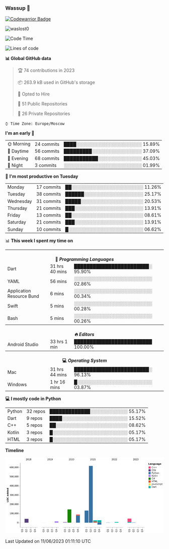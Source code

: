 ### Wassup 👋

[![Codewarrior Badge](https://www.codewars.com/users/waslost/badges/small)](https://www.codewars.com/users/waslost)

<p align="left"> <img src="https://komarev.com/ghpvc/?username=waslost0" alt="waslost0" /></p>

<!--START_SECTION:waka-->
![Code Time](http://img.shields.io/badge/Code%20Time-2%2C597%20hrs%2043%20mins-blue)

![Lines of code](https://img.shields.io/badge/From%20Hello%20World%20I%27ve%20Written-1%20Million%20lines%20of%20code-blue)

**📊 Global GitHub data** 

> 🏆 74 contributions in 2023
 > 
> 📦 263.9 kB used in GitHub's storage 
 > 
> 💼 Opted to Hire
 > 
> 📜 51 Public Repositories 
 > 
> 🔑 26 Private Repositories  
 > 
`⌚︎ Time Zone: Europe/Moscow`

**I'm an early 🐤** 

<table>
 <tr><td>🌞 Morning</td><td>24 commits</td><td>████░░░░░░░░░░░░░░░░░░░░░ 15.89%</td></tr>
 <tr><td>🌆 Daytime</td><td>56 commits</td><td>█████████░░░░░░░░░░░░░░░░ 37.09%</td></tr>
 <tr><td>🌃 Evening</td><td>68 commits</td><td>███████████░░░░░░░░░░░░░░ 45.03%</td></tr>
 <tr><td>🌙 Night</td><td>3 commits</td><td>░░░░░░░░░░░░░░░░░░░░░░░░░ 01.99%</td></tr>
</table>

📅 **I'm most productive on Tuesday** 

<table>
 <tr><td>Monday</td><td>17 commits</td><td>██░░░░░░░░░░░░░░░░░░░░░░░ 11.26%</td></tr>
 <tr><td>Tuesday</td><td>38 commits</td><td>██████░░░░░░░░░░░░░░░░░░░ 25.17%</td></tr>
 <tr><td>Wednesday</td><td>31 commits</td><td>█████░░░░░░░░░░░░░░░░░░░░ 20.53%</td></tr>
 <tr><td>Thursday</td><td>21 commits</td><td>███░░░░░░░░░░░░░░░░░░░░░░ 13.91%</td></tr>
 <tr><td>Friday</td><td>13 commits</td><td>██░░░░░░░░░░░░░░░░░░░░░░░ 08.61%</td></tr>
 <tr><td>Saturday</td><td>21 commits</td><td>███░░░░░░░░░░░░░░░░░░░░░░ 13.91%</td></tr>
 <tr><td>Sunday</td><td>10 commits</td><td>█░░░░░░░░░░░░░░░░░░░░░░░░ 06.62%</td></tr>
</table>


📊 **This week I spent my time on** 

<table>
<tr><th colspan="3"><br>💬 <i>Programming Languages</i></th></tr> 
 <tr><td>Dart</td><td>31 hrs 40 mins</td><td>████████████████████████░ 95.90%</td></tr>
 <tr><td>YAML</td><td>56 mins</td><td>░░░░░░░░░░░░░░░░░░░░░░░░░ 02.86%</td></tr>
 <tr><td>Application Resource Bund</td><td>6 mins</td><td>░░░░░░░░░░░░░░░░░░░░░░░░░ 00.34%</td></tr>
 <tr><td>Swift</td><td>5 mins</td><td>░░░░░░░░░░░░░░░░░░░░░░░░░ 00.28%</td></tr>
 <tr><td>Bash</td><td>5 mins</td><td>░░░░░░░░░░░░░░░░░░░░░░░░░ 00.26%</td></tr>

<tr><th colspan="3"><br>🔥 <i>Editors</i></th></tr> 
 <tr><td>Android Studio</td><td>33 hrs 1 min</td><td>█████████████████████████ 100.00%</td></tr>

<tr><th colspan="3"><br>💻 <i>Operating System</i></th></tr> 
 <tr><td>Mac</td><td>31 hrs 44 mins</td><td>████████████████████████░ 96.13%</td></tr>
 <tr><td>Windows</td><td>1 hr 16 mins</td><td>█░░░░░░░░░░░░░░░░░░░░░░░░ 03.87%</td></tr>
</table>

**💻 I mostly code in Python** 

<table>
 <tr><td>Python</td><td>32 repos</td><td>█████████████░░░░░░░░░░░░ 55.17%</td></tr>
 <tr><td>Dart</td><td>9 repos</td><td>████░░░░░░░░░░░░░░░░░░░░░ 15.52%</td></tr>
 <tr><td>C++</td><td>5 repos</td><td>██░░░░░░░░░░░░░░░░░░░░░░░ 08.62%</td></tr>
 <tr><td>Kotlin</td><td>3 repos</td><td>█░░░░░░░░░░░░░░░░░░░░░░░░ 05.17%</td></tr>
 <tr><td>HTML</td><td>3 repos</td><td>█░░░░░░░░░░░░░░░░░░░░░░░░ 05.17%</td></tr>
</table>


**Timeline**

![Chart not found](https://raw.githubusercontent.com/waslost0/waslost0/master/charts/bar_graph.png) 


 Last Updated on 11/06/2023 01:11:10 UTC
<!--END_SECTION:waka-->

